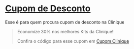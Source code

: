 # [Cupom de Desconto](https://github.com/CupomDeDesconto/Promocoes/blob/main/README.md)
Esse é para quem procura cupom de desconto na Clinique
<blockquote cite="https://asasdodesconto.com/desconto/economize-30-nos-melhores-kits-da-clinique-2221783"><p>Economize 30% nos melhores Kits da Clinique!</p><footer>Confira o código para esse cupom em <a href="https://asasdodesconto.com/desconto/economize-30-nos-melhores-kits-da-clinique-2221783">Cupom Clinique</a></footer></blockquote>